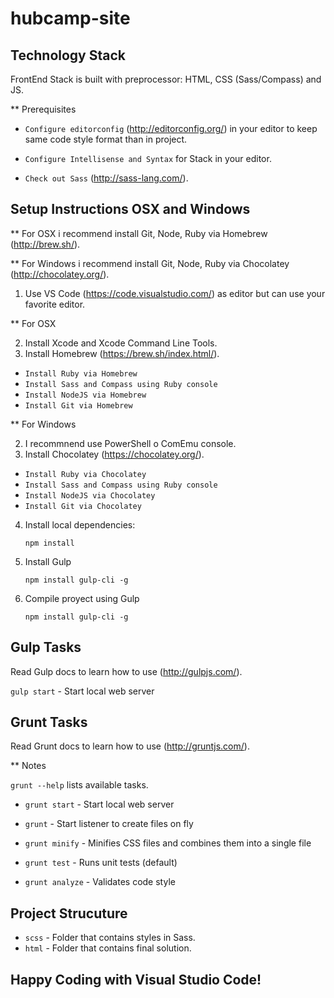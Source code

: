 # hubcamp-site


## Technology Stack
FrontEnd Stack is built with preprocessor: HTML, CSS (Sass/Compass) and JS.

** Prerequisites

* `Configure editorconfig` (<http://editorconfig.org/>) in your editor to keep same code style format than in project.

* `Configure Intellisense and Syntax` for Stack in your editor.

* `Check out Sass` (<http://sass-lang.com/>).


## Setup Instructions OSX and Windows

** For OSX i recommend install Git, Node, Ruby via Homebrew (<http://brew.sh/>).

** For Windows i recommend install Git, Node, Ruby via Chocolatey (<http://chocolatey.org/>).

1. Use VS Code (<https://code.visualstudio.com/>) as editor but can use your favorite editor.

** For OSX 

2. Install Xcode and Xcode Command Line Tools.
3. Install Homebrew (<https://brew.sh/index.html/>).

* `Install Ruby via Homebrew`
* `Install Sass and Compass using Ruby console`
* `Install NodeJS via Homebrew`
* `Install Git via Homebrew`

** For Windows

2. I recommnend use PowerShell o ComEmu console.
3. Install Chocolatey (<https://chocolatey.org/>).

* `Install Ruby via Chocolatey`
* `Install Sass and Compass using Ruby console`
* `Install NodeJS via Chocolatey`
* `Install Git via Chocolatey`

4. Install local dependencies:

    `npm install`

5. Install Gulp

    `npm install gulp-cli -g`

6. Compile proyect using Gulp

    `npm install gulp-cli -g`

## Gulp Tasks
Read Gulp docs to learn how to use (<http://gulpjs.com/>).

 `gulp start`       - Start local web server

## Grunt Tasks
Read Grunt docs to learn how to use (<http://gruntjs.com/>).

** Notes

`grunt --help` lists available tasks.

* `grunt start`       - Start local web server
* `grunt`             - Start listener to create files on fly
* `grunt minify`      - Minifies CSS files and combines them into a single file

* `grunt test`        - Runs unit tests (default)
* `grunt analyze`     - Validates code style


## Project Strucuture

* `scss`             - Folder that contains styles in Sass.
* `html`             - Folder that contains final solution.


## Happy Coding with Visual Studio Code!
